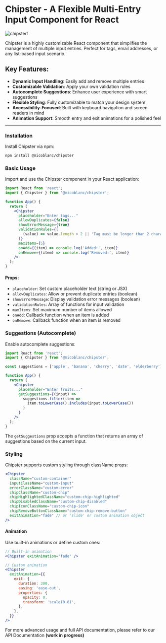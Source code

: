 # Chipster - A Flexible Multi-Entry Input Component for React

![chipster1](https://github.com/user-attachments/assets/7f7f09be-6e80-4d0e-81f5-fb395a92a0ff)

Chipster is a highly customizable React component that simplifies the management of multiple input entries. Perfect for tags, email addresses, or any list-based input scenario.


## Key Features:

- **Dynamic Input Handling**: Easily add and remove multiple entries
- **Customizable Validation**: Apply your own validation rules
- **Autocomplete Suggestions**: Enhance user experience with smart suggestions
- **Flexible Styling**: Fully customizable to match your design system
- **Accessibility-Focused**: Built with keyboard navigation and screen readers in mind
- **Animation Support**: Smooth entry and exit animations for a polished feel

---

### Installation

Install Chipster via npm:

```bash
npm install @micoblanc/chipster
```

### Basic Usage

Import and use the Chipster component in your React application:

```jsx
import React from 'react';
import { Chipster } from '@micoblanc/chipster';

function App() {
  return (
    <Chipster
      placeholder="Enter tags..."
      allowDuplicates={false}
      showErrorMessage={true}
      validationRules={[
        (value) => value.length > 2 || 'Tag must be longer than 2 characters',
      ]}
      maxItems={5}
      onAdd={(item) => console.log('Added:', item)}
      onRemove={(item) => console.log('Removed:', item)}
    />
  );
}
```

#### Props:

- `placeholder`: Set custom placeholder text (string or JSX)
- `allowDuplicates`: Allow or prevent duplicate entries (boolean)
- `showErrorMessage`: Display validation error messages (boolean)
- `validationRules`: Array of functions for input validation
- `maxItems`: Set maximum number of items allowed
- `onAdd`: Callback function when an item is added
- `onRemove`: Callback function when an item is removed

### Suggestions (Autocomplete)

Enable autocomplete suggestions:

```jsx
import React from 'react';
import { Chipster } from '@micoblanc/chipster';

const suggestions = ['apple', 'banana', 'cherry', 'date', 'elderberry'];

function App() {
  return (
    <Chipster
      placeholder="Enter fruits..."
      getSuggestions={(input) => 
        suggestions.filter(item => 
          item.toLowerCase().includes(input.toLowerCase())
        )
      }
    />
  );
}
```

The `getSuggestions` prop accepts a function that returns an array of suggestions based on the current input.

### Styling

Chipster supports custom styling through className props:

```jsx
<Chipster
  className="custom-container"
  inputClassName="custom-input"
  errorClassName="custom-error"
  chipClassName="custom-chip"
  chipHighlightedClassName="custom-chip-highlighted"
  chipDisabledClassName="custom-chip-disabled"
  chipIconClassName="custom-chip-icon"
  chipRemoveButtonClassName="custom-chip-remove-button"
  exitAnimation="fade" // or 'slide' or custom animation object
/>
```

#### Animation

Use built-in animations or define custom ones:

```jsx
// Built-in animation
<Chipster exitAnimation="fade" />

// Custom animation
<Chipster
  exitAnimation={{
    exit: {
      duration: 300,
      easing: 'ease-out',
      properties: {
        opacity: 0,
        transform: 'scale(0.8)',
      },
    },
  }}
/>
```

For more advanced usage and full API documentation, please refer to our API Documentation **(work in progress)**
